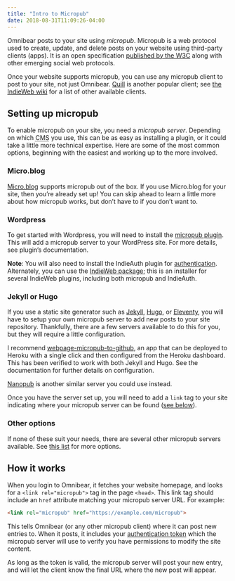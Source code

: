 ```yaml
---
title: "Intro to Micropub"
date: 2018-08-31T11:09:26-04:00
---
```


Omnibear posts to your site using _micropub_. Micropub is a web protocol used to create, update, and delete posts on your website using third-party clients (apps). It is an open specification [published by the W3C](https://www.w3.org/TR/micropub/#abstract-p-1) along with other emerging social web protocols.

<!--more-->

Once your website supports micropub, you can use any micropub client to post to your site, not just Omnibear. [Quill](https://quill.p3k.io/) is another popular client; see [the IndieWeb wiki](https://indieweb.org/Micropub/Clients) for a list of other available clients.

## Setting up micropub

To enable micropub on your site, you need a _micropub server_. Depending on which <abbr title="Content Management System">CMS</abbr> you use, this can be as easy as installing a plugin, or it could take a little more technical expertise. Here are some of the most common options, beginning with the easiest and working up to the more involved.

### Micro.blog

[Micro.blog](https://micro.blog) supports micropub out of the box. If you use Micro.blog for your site, then you’re already set up! You can skip ahead to learn a little more about how micropub works, but don’t have to if you don’t want to.

### Wordpress

To get started with Wordpress, you will need to install the [micropub plugin](https://wordpress.org/plugins/micropub/). This will add a micropub server to your WordPress site. For more details, see plugin’s documentation.

**Note**: You will also need to install the IndieAuth plugin for [authentication](/getting-started/authentication). Alternately, you can use the [IndieWeb package](https://wordpress.org/plugins/indieweb/); this is an installer for several IndieWeb plugins, including both micropub and IndieAuth.

### Jekyll or Hugo

If you use a static site generator such as [Jekyll](https://jekyllrb.com/), [Hugo](https://gohugo.io/), or [Eleventy](https://www.11ty.io/), you will have to setup your own micropub server to add new posts to your site repository. Thankfully, there are a few servers available to do this for you, but they will require a little configuration.

I recommend [webpage-micropub-to-github](https://github.com/voxpelli/webpage-micropub-to-github), an app that can be deployed to Heroku with a single click and then configured from the Heroku dashboard. This has been verified to work with both Jekyll and Hugo. See the documentation for further details on configuration.

[Nanopub](https://github.com/dg01d/nanopub) is another similar server you could use instead.

Once you have the server set up, you will need to add a `link` tag to your site indicating where your micropub server can be found ([see below](#how-it-works)).

### Other options

If none of these suit your needs, there are several other micropub servers available. See [this list](https://indieweb.org/Micropub/Servers) for more options.

## How it works

When you login to Omnibear, it fetches your website homepage, and looks for a `<link rel="micropub">` tag in the page `<head>`. This link tag should include an `href` attribute matching your micropub server URL. For example:

```html
<link rel="micropub" href="https://example.com/micropub">
```

This tells Omnibear (or any other micropub client) where it can post new entries to. When it posts, it includes your [authentication token](/getting-started/authentication) which the micropub server will use to verify you have permissions to modify the site content.

As long as the token is valid, the micropub server will post your new entry, and will let the client know the final URL where the new post will appear.
